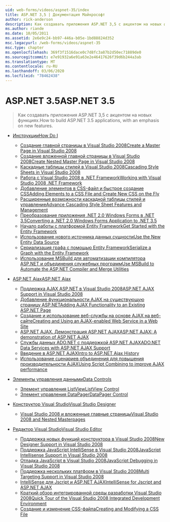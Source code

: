 ```yaml
---
uid: web-forms/videos/aspnet-35/index
title: ASP.NET 3,5 | Документация Майкрософт
author: rick-anderson
description: Как создавать приложения ASP.NET 3,5 с акцентом на новых функциях.
ms.author: riande
ms.date: 10/05/2011
ms.assetid: 2e6e9c24-bb97-446a-b05e-1bd88824d352
msc.legacyurl: /web-forms/videos/aspnet-35
msc.type: chapter
ms.openlocfilehash: 369f3f1516dace0c7d8fc3a87b2d50ec71889de0
ms.sourcegitcommit: e7e91932a6e91a63e2e46417626f39d6b244a3ab
ms.translationtype: MT
ms.contentlocale: ru-RU
ms.lasthandoff: 03/06/2020
ms.locfileid: "78462438"
---
```

# <a name="aspnet-35"></a><span data-ttu-id="4d87f-103">ASP.NET 3.5</span><span class="sxs-lookup"><span data-stu-id="4d87f-103">ASP.NET 3.5</span></span>

> <span data-ttu-id="4d87f-104">Как создавать приложения ASP.NET 3,5 с акцентом на новых функциях.</span><span class="sxs-lookup"><span data-stu-id="4d87f-104">How to build ASP.NET 3.5 applications, with an emphasis on new features.</span></span>

- [<span data-ttu-id="4d87f-105">Инструкции</span><span class="sxs-lookup"><span data-stu-id="4d87f-105">How Do I</span></span>](how-do-i/index.md)

    - [<span data-ttu-id="4d87f-106">Создание главной страницы в Visual Studio 2008</span><span class="sxs-lookup"><span data-stu-id="4d87f-106">Create a Master Page in Visual Studio 2008</span></span>](how-do-i/how-do-i-create-a-master-page-in-visual-studio-2008.md)
    - [<span data-ttu-id="4d87f-107">Создание вложенной главной страницы в Visual Studio 2008</span><span class="sxs-lookup"><span data-stu-id="4d87f-107">Create Nested Master Page in Visual Studio 2008</span></span>](how-do-i/how-do-i-create-nested-master-page-in-visual-studio-2008.md)
    - [<span data-ttu-id="4d87f-108">Каскадные таблицы стилей в Visual Studio 2008</span><span class="sxs-lookup"><span data-stu-id="4d87f-108">Cascading Style Sheets in Visual Studio 2008</span></span>](how-do-i/how-do-i-cascading-style-sheets-in-visual-studio-2008.md)
    - [<span data-ttu-id="4d87f-109">Работа с Visual Studio 2008 в .NET Framework</span><span class="sxs-lookup"><span data-stu-id="4d87f-109">Working with Visual Studio 2008 .NET Framework</span></span>](how-do-i/how-do-i-working-with-visual-studio-2008-net-framework.md)
    - [<span data-ttu-id="4d87f-110">Добавление элементов в CSS-файл и быстрое создание CSS</span><span class="sxs-lookup"><span data-stu-id="4d87f-110">Adding Elements to a CSS File and Create New CSS on the Fly</span></span>](how-do-i/how-do-i-adding-elements-to-a-css-file-and-create-new-css-on-the-fly.md)
    - [<span data-ttu-id="4d87f-111">Расширенные возможности каскадной таблицы стилей и управление</span><span class="sxs-lookup"><span data-stu-id="4d87f-111">Advance Cascading Style Sheet Features and Management</span></span>](how-do-i/how-do-i-advance-cascading-style-sheet-features-and-management.md)
    - [<span data-ttu-id="4d87f-112">Преобразование приложения .NET 2.0 Windows Forms в .NET 3.5</span><span class="sxs-lookup"><span data-stu-id="4d87f-112">Converting a .NET 2.0 Windows Forms Application to .NET 3.5</span></span>](how-do-i/how-do-i-converting-a-net-20-windows-forms-application-to-net-35.md)
    - [<span data-ttu-id="4d87f-113">Начало работы с платформой Entity Framework</span><span class="sxs-lookup"><span data-stu-id="4d87f-113">Get Started with the Entity Framework</span></span>](how-do-i/how-do-i-get-started-with-the-entity-framework.md)
    - [<span data-ttu-id="4d87f-114">Использование нового источника данных сущности</span><span class="sxs-lookup"><span data-stu-id="4d87f-114">Use the New Entity Data Source</span></span>](how-do-i/how-do-i-use-the-new-entity-data-source.md)
    - [<span data-ttu-id="4d87f-115">Сериализация графа с помощью Entity Framework</span><span class="sxs-lookup"><span data-stu-id="4d87f-115">Serialize a Graph with the Entity Framework</span></span>](how-do-i/how-do-i-serialize-a-graph-with-the-entity-framework.md)
    - [<span data-ttu-id="4d87f-116">Использование MSBuild для автоматизации компилятора ASP.NET и объединения служебных программ</span><span class="sxs-lookup"><span data-stu-id="4d87f-116">Use MSBuild to Automate the ASP.NET Compiler and Merge Utilities</span></span>](how-do-i/how-do-i-use-msbuild-to-automate-the-aspnet-compiler-and-merge-utilities.md)
- [<span data-ttu-id="4d87f-117">ASP.NET Ajax</span><span class="sxs-lookup"><span data-stu-id="4d87f-117">ASP.NET Ajax</span></span>](aspnet-ajax/index.md)

    - [<span data-ttu-id="4d87f-118">Поддержка AJAX ASP.NET в Visual Studio 2008</span><span class="sxs-lookup"><span data-stu-id="4d87f-118">ASP.NET AJAX Support in Visual Studio 2008</span></span>](aspnet-ajax/aspnet-ajax-support-in-visual-studio-2008.md)
    - [<span data-ttu-id="4d87f-119">Добавление функциональности AJAX на существующую страницу ASP.NET</span><span class="sxs-lookup"><span data-stu-id="4d87f-119">Adding AJAX Functionality to an Existing ASP.NET Page</span></span>](aspnet-ajax/adding-ajax-functionality-to-an-existing-aspnet-page.md)
    - [<span data-ttu-id="4d87f-120">Создание и использование веб-службы на основе AJAX на веб-сайте</span><span class="sxs-lookup"><span data-stu-id="4d87f-120">Creating and Using an AJAX-enabled Web Service in a Web Site</span></span>](aspnet-ajax/creating-and-using-an-ajax-enabled-web-service-in-a-web-site.md)
    - [<span data-ttu-id="4d87f-121">ASP.NET AJAX. Демонстрация ASP.NET AJAX</span><span class="sxs-lookup"><span data-stu-id="4d87f-121">ASP.NET AJAX: A demonstration of ASP.NET AJAX</span></span>](aspnet-ajax/aspnet-ajax-a-demonstration-of-aspnet-ajax.md)
    - [<span data-ttu-id="4d87f-122">Службы данных ADO.NET с поддержкой ASP.NET AJAX</span><span class="sxs-lookup"><span data-stu-id="4d87f-122">ADO.NET Data Services with ASP.NET AJAX Support</span></span>](aspnet-ajax/adonet-data-services-with-aspnet-ajax-support.md)
    - [<span data-ttu-id="4d87f-123">Введение в ASP.NET AJAX</span><span class="sxs-lookup"><span data-stu-id="4d87f-123">Intro to ASP.NET Ajax History</span></span>](aspnet-ajax/introduction-to-aspnet-ajax-history.md)
    - [<span data-ttu-id="4d87f-124">Использование сценариев объединения для повышения производительности AJAX</span><span class="sxs-lookup"><span data-stu-id="4d87f-124">Using Script Combining to improve AJAX performance</span></span>](aspnet-ajax/using-script-combining-to-improve-ajax-performance.md)
- [<span data-ttu-id="4d87f-125">Элементы управления данными</span><span class="sxs-lookup"><span data-stu-id="4d87f-125">Data Controls</span></span>](data-controls/index.md)

    - [<span data-ttu-id="4d87f-126">Элемент управления ListView</span><span class="sxs-lookup"><span data-stu-id="4d87f-126">ListView Control</span></span>](data-controls/the-listview-control.md)
    - [<span data-ttu-id="4d87f-127">Элемент управления DataPager</span><span class="sxs-lookup"><span data-stu-id="4d87f-127">DataPager Control</span></span>](data-controls/the-datapager-control.md)
- [<span data-ttu-id="4d87f-128">Конструктор Visual Studio</span><span class="sxs-lookup"><span data-stu-id="4d87f-128">Visual Studio Designer</span></span>](visual-studio-designer/index.md)

    - [<span data-ttu-id="4d87f-129">Visual Studio 2008 и вложенные главные страницы</span><span class="sxs-lookup"><span data-stu-id="4d87f-129">Visual Studio 2008 and Nested Masterpages</span></span>](visual-studio-designer/visual-studio-2008-and-nested-masterpages.md)
- [<span data-ttu-id="4d87f-130">Редактор Visual Studio</span><span class="sxs-lookup"><span data-stu-id="4d87f-130">Visual Studio Editor</span></span>](visual-studio-editor/index.md)

    - [<span data-ttu-id="4d87f-131">Поддержка новых функций конструктора в Visual Studio 2008</span><span class="sxs-lookup"><span data-stu-id="4d87f-131">New Designer Support in Visual Studio 2008</span></span>](visual-studio-editor/new-designer-support-in-visual-studio-2008.md)
    - [<span data-ttu-id="4d87f-132">Поддержка JavaScript IntelliSense в Visual Studio 2008</span><span class="sxs-lookup"><span data-stu-id="4d87f-132">JavaScript Intellisense Support in Visual Studio 2008</span></span>](visual-studio-editor/javascript-intellisense-support-in-visual-studio-2008.md)
    - [<span data-ttu-id="4d87f-133">Отладка JavaScript в Visual Studio 2008</span><span class="sxs-lookup"><span data-stu-id="4d87f-133">JavaScript Debugging in Visual Studio 2008</span></span>](visual-studio-editor/javascript-debugging-in-visual-studio-2008.md)
    - [<span data-ttu-id="4d87f-134">Поддержка нескольких платформ в Visual Studio 2008</span><span class="sxs-lookup"><span data-stu-id="4d87f-134">Multi Targeting Support in Visual Studio 2008</span></span>](visual-studio-editor/multi-targeting-support-in-visual-studio-2008.md)
    - [<span data-ttu-id="4d87f-135">IntelliSense для Jscript и ASP.NET AJAX</span><span class="sxs-lookup"><span data-stu-id="4d87f-135">IntelliSense for Jscript and ASP.NET AJAX</span></span>](visual-studio-editor/intellisense-for-jscript-and-aspnet-ajax.md)
    - [<span data-ttu-id="4d87f-136">Краткий обзор интегрированной среды разработки Visual Studio 2008</span><span class="sxs-lookup"><span data-stu-id="4d87f-136">Quick Tour of the Visual Studio 2008 Integrated Development Environment</span></span>](visual-studio-editor/quick-tour-of-the-visual-studio-2008-integrated-development-environment.md)
    - [<span data-ttu-id="4d87f-137">Создание и изменение CSS-файла</span><span class="sxs-lookup"><span data-stu-id="4d87f-137">Creating and Modifying a CSS File</span></span>](visual-studio-editor/creating-and-modifying-a-css-file.md)
